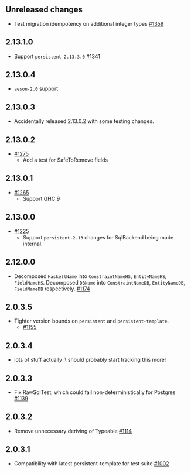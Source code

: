 ## Unreleased changes

* Test migration idempotency on additional integer types [#1359](https://github.com/yesodweb/persistent/pull/1359)

## 2.13.1.0

* Support `persistent-2.13.3.0` [#1341](https://github.com/yesodweb/persistent/pull/1341)

## 2.13.0.4

* `aeson-2.0` support

## 2.13.0.3

* Accidentally released 2.13.0.2 with some testing changes.

## 2.13.0.2

* [#1275](https://github.com/yesodweb/persistent/pull/1275)
    * Add a test for SafeToRemove fields

## 2.13.0.1

* [#1265](https://github.com/yesodweb/persistent/pull/1265)
    * Support GHC 9

## 2.13.0.0

* [#1225](https://github.com/yesodweb/persistent/pull/1225)
    * Support `persistent-2.13` changes for SqlBackend being made internal.

## 2.12.0.0

* Decomposed `HaskellName` into `ConstraintNameHS`, `EntityNameHS`, `FieldNameHS`. Decomposed `DBName` into `ConstraintNameDB`, `EntityNameDB`, `FieldNameDB` respectively. [#1174](https://github.com/yesodweb/persistent/pull/1174)

## 2.0.3.5

* Tighter version bounds on `persistent` and `persistent-template`.
    * [#1155](https://github.com/yesodweb/persistent/pull/1155)

## 2.0.3.4

* lots of stuff actually :\ should probably start tracking this more!

## 2.0.3.3

* Fix RawSqlTest, which could fail non-deterministically for Postgres [#1139](https://github.com/yesodweb/persistent/pull/1139)

## 2.0.3.2

* Remove unnecessary deriving of Typeable [#1114](https://github.com/yesodweb/persistent/pull/1114)

## 2.0.3.1

* Compatibility with latest persistent-template for test suite [#1002](https://github.com/yesodweb/persistent/pull/1002/files)
